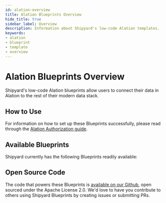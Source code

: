```yaml
---
id: alation-overview
title: Alation Blueprints Overview
hide_title: true
sidebar_label: Overview
description: Information about Shipyard's low-code Alation templates.
keywords:
- alation
- blueprint
- template
- overview
---
```


# Alation Blueprints Overview

Shipyard's low-code Alation blueprints allow users to connect their data in Alation to the rest of their modern data stack.

## How to Use
For information on how to set up these Blueprints successfully, please read through the [Alation Authorization guide](alation-authorization.md).

## Available Blueprints
Shipyard currently has the following Blueprints readily available: 

## Open Source Code
The code that powers these Blueprints is [available on our Github](https://www.shipyardapp.com/docs/blueprint-library/alation/alation-overview/), open sourced under the Apache License 2.0. We'd love to have you contribute to others using Shipyard Blueprints by creating issues or submitting PRs.

